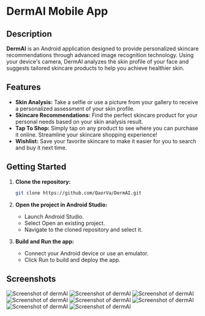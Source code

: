 # DermAI Mobile App
## Description
**DermAI** is an Android application designed to provide personalized skincare recommendations through advanced image recognition technology. Using your device's camera, DermAI analyzes the skin profile of your face and suggests tailored skincare products to help you achieve healthier skin.
## Features
* **Skin Analysis:** Take a selfie or use a picture from your gallery to receive a personalized assessment of your skin profile.
* **Skincare Recommendations:** Find the perfect skincare product for your personal needs based on your skin analysis result.
* **Tap To Shop:** Simply tap on any product to see where you can purchase it online. Streamline your skincare shopping experience!
* **Wishlist:** Save your favorite skincare to make it easier for you to search and buy it next time.
## Getting Started
1. **Clone the repository:**
   ```bash
   git clone https://github.com/QaorVa/DermAI.git
2. **Open the project in Android Studio:**
   * Launch Android Studio.
   * Select Open an existing project.
   * Navigate to the cloned repository and select it.

3. **Build and Run the app:**
   * Connect your Android device or use an emulator.
   * Click Run to build and deploy the app.
## Screenshots
![Screenshot of dermAI](Images/landingpage1.png) ![Screenshot of dermAI](Images/landingpage2.png) ![Screenshot of dermAI](Images/signin.png) ![Screenshot of dermAI](Images/register.png) ![Screenshot of dermAI](Images/home.png) ![Screenshot of dermAI](Images/camera.png) ![Screenshot of dermAI](Images/result.png) ![Screenshot of dermAI](Images/wishlist.png)
